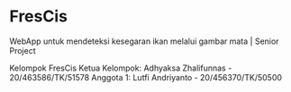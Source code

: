 # FresCis
WebApp untuk mendeteksi kesegaran ikan melalui gambar mata | Senior Project

Kelompok FresCis
Ketua Kelompok: Adhyaksa Zhalifunnas - 20/463586/TK/51578
Anggota 1: Lutfi Andriyanto - 20/456370/TK/50500